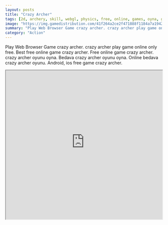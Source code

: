 ```yaml
---
layout: posts
title: "Crazy Archer"
tags: [2d, archery, skill, webgl, physics, free, online, games, oyna, game, free, games, play, play, games]
image: "https://img.gamedistribution.com/41f264a2ce2f471888f1184a7a19421a-512x512.jpeg"
summary: "Play Web Browser Game crazy archer. crazy archer play game online only free. Best free online game crazy archer. Free online game crazy archer. crazy archer oyunu oyna. Bedava crazy archer oyunu oyna. Online bedava crazy archer oyunu. Android, ios free game crazy archer."
category: "Action"
---
```


Play Web Browser Game crazy archer. crazy archer play game online only free. Best free online game crazy archer. Free online game crazy archer. crazy archer oyunu oyna. Bedava crazy archer oyunu oyna. Online bedava crazy archer oyunu. Android, ios free game crazy archer.

<iframe width="100%" height="480px;" src="https://html5.gamedistribution.com/41f264a2ce2f471888f1184a7a19421a/"></iframe>